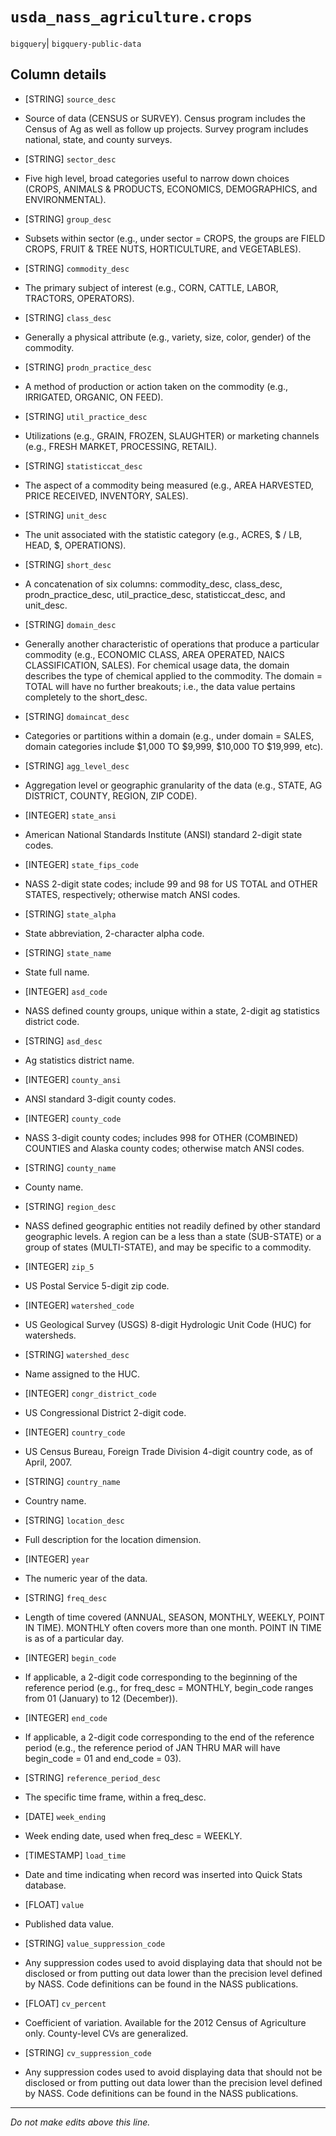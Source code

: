 # `usda_nass_agriculture.crops`
`bigquery`| `bigquery-public-data`

## Column details
* [STRING]    `source_desc`
 - Source of data (CENSUS or SURVEY). Census program includes the Census of Ag as well as follow up projects. Survey program includes national, state, and county surveys.
* [STRING]    `sector_desc`
 - Five high level, broad categories useful to narrow down choices (CROPS, ANIMALS & PRODUCTS, ECONOMICS, DEMOGRAPHICS, and ENVIRONMENTAL).
* [STRING]    `group_desc`
 - Subsets within sector (e.g., under sector = CROPS, the groups are FIELD CROPS, FRUIT & TREE NUTS, HORTICULTURE, and VEGETABLES).
* [STRING]    `commodity_desc`
 - The primary subject of interest (e.g., CORN, CATTLE, LABOR, TRACTORS, OPERATORS).
* [STRING]    `class_desc`
 - Generally a physical attribute (e.g., variety, size, color, gender) of the commodity.
* [STRING]    `prodn_practice_desc`
 - A method of production or action taken on the commodity (e.g., IRRIGATED, ORGANIC, ON FEED).
* [STRING]    `util_practice_desc`
 - Utilizations (e.g., GRAIN, FROZEN, SLAUGHTER) or marketing channels (e.g., FRESH MARKET, PROCESSING, RETAIL).
* [STRING]    `statisticcat_desc`
 - The aspect of a commodity being measured (e.g., AREA HARVESTED, PRICE RECEIVED, INVENTORY, SALES).
* [STRING]    `unit_desc`
 - The unit associated with the statistic category (e.g., ACRES, $ / LB, HEAD, $, OPERATIONS).
* [STRING]    `short_desc`
 - A concatenation of six columns: commodity_desc, class_desc, prodn_practice_desc, util_practice_desc, statisticcat_desc, and unit_desc.
* [STRING]    `domain_desc`
 - Generally another characteristic of operations that produce a particular commodity (e.g., ECONOMIC CLASS, AREA OPERATED, NAICS CLASSIFICATION, SALES). For chemical usage data, the domain describes the type of chemical applied to the commodity. The domain = TOTAL will have no further breakouts; i.e., the data value pertains completely to the short_desc.
* [STRING]    `domaincat_desc`
 - Categories or partitions within a domain (e.g., under domain = SALES, domain categories include $1,000 TO $9,999, $10,000 TO $19,999, etc).
* [STRING]    `agg_level_desc`
 - Aggregation level or geographic granularity of the data (e.g., STATE, AG DISTRICT, COUNTY, REGION, ZIP CODE).
* [INTEGER]   `state_ansi`
 - American National Standards Institute (ANSI) standard 2-digit state codes.
* [INTEGER]   `state_fips_code`
 - NASS 2-digit state codes; include 99 and 98 for US TOTAL and OTHER STATES, respectively; otherwise match ANSI codes.
* [STRING]    `state_alpha`
 - State abbreviation, 2-character alpha code.
* [STRING]    `state_name`
 - State full name.
* [INTEGER]   `asd_code`
 - NASS defined county groups, unique within a state, 2-digit ag statistics district code.
* [STRING]    `asd_desc`
 - Ag statistics district name.
* [INTEGER]   `county_ansi`
 - ANSI standard 3-digit county codes.
* [INTEGER]   `county_code`
 - NASS 3-digit county codes; includes 998 for OTHER (COMBINED) COUNTIES and Alaska county codes; otherwise match ANSI codes.
* [STRING]    `county_name`
 - County name.
* [STRING]    `region_desc`
 - NASS defined geographic entities not readily defined by other standard geographic levels. A region can be a less than a state (SUB-STATE) or a group of states (MULTI-STATE), and may be specific to a commodity.
* [INTEGER]   `zip_5`
 - US Postal Service 5-digit zip code.
* [INTEGER]   `watershed_code`
 - US Geological Survey (USGS) 8-digit Hydrologic Unit Code (HUC) for watersheds.
* [STRING]    `watershed_desc`
 - Name assigned to the HUC.
* [INTEGER]   `congr_district_code`
 - US Congressional District 2-digit code.
* [INTEGER]   `country_code`
 - US Census Bureau, Foreign Trade Division 4-digit country code, as of April, 2007.
* [STRING]    `country_name`
 - Country name.
* [STRING]    `location_desc`
 - Full description for the location dimension.
* [INTEGER]   `year`
 - The numeric year of the data.
* [STRING]    `freq_desc`
 - Length of time covered (ANNUAL, SEASON, MONTHLY, WEEKLY, POINT IN TIME). MONTHLY often covers more than one month. POINT IN TIME is as of a particular day.
* [INTEGER]   `begin_code`
 - If applicable, a 2-digit code corresponding to the beginning of the reference period (e.g., for freq_desc = MONTHLY, begin_code ranges from 01 (January) to 12 (December)).
* [INTEGER]   `end_code`
 - If applicable, a 2-digit code corresponding to the end of the reference period (e.g., the reference period of JAN THRU MAR will have begin_code = 01 and end_code = 03).
* [STRING]    `reference_period_desc`
 - The specific time frame, within a freq_desc.
* [DATE]      `week_ending`
 - Week ending date, used when freq_desc = WEEKLY.
* [TIMESTAMP] `load_time`
 - Date and time indicating when record was inserted into Quick Stats database.
* [FLOAT]     `value`
 - Published data value.
* [STRING]    `value_suppression_code`
 - Any suppression codes used to avoid displaying data that should not be disclosed or from putting out data lower than the precision level defined by NASS. Code definitions can be found in the NASS publications.
* [FLOAT]     `cv_percent`
 - Coefficient of variation. Available for the 2012 Census of Agriculture only. County-level CVs are generalized.
* [STRING]    `cv_suppression_code`
 - Any suppression codes used to avoid displaying data that should not be disclosed or from putting out data lower than the precision level defined by NASS. Code definitions can be found in the NASS publications.

-------------------------------------------------------------------------------
*Do not make edits above this line.*
